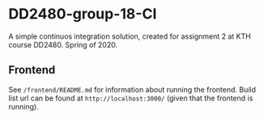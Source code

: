 # DD2480-group-18-CI
A simple continuos integration solution, created for assignment 2 at KTH course DD2480. Spring of 2020.

## Frontend
See `/frontend/README.md` for information about running the frontend. 
Build list url can be found at `http://localhost:3000/` (given that the frontend is running).